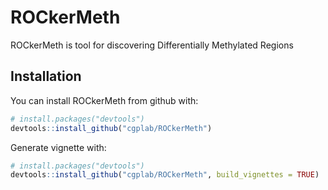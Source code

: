 # ROCkerMeth

ROCkerMeth is tool for discovering Differentially Methylated Regions

## Installation

You can install ROCkerMeth from github with:

``` r
# install.packages("devtools")
devtools::install_github("cgplab/ROCkerMeth")
```

Generate vignette with:

``` r
# install.packages("devtools")
devtools::install_github("cgplab/ROCkerMeth", build_vignettes = TRUE)
```
